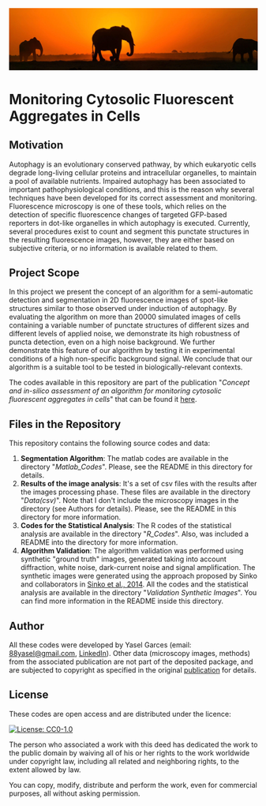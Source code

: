 <img src="Elephants-In-Sunset.jpeg">

# Monitoring Cytosolic Fluorescent Aggregates in Cells

## Motivation
Autophagy is an evolutionary conserved pathway, by which eukaryotic cells degrade long-living cellular proteins and intracellular organelles, to maintain a pool of available nutrients. Impaired autophagy has been associated to important pathophysiological conditions, and this is the reason why several techniques have been developed for its correct assessment and monitoring. Fluorescence microscopy is one of these tools, which relies on the detection of specific fluorescence changes of targeted GFP-based reporters in dot-like organelles in which autophagy is executed. Currently, several procedures exist to count and segment this punctate structures in the resulting fluorescence images, however, they are either based on subjective criteria, or no information is available related to them. 

## Project Scope
In this project we present the concept of an algorithm for a semi-automatic detection and segmentation in 2D fluorescence images of spot-like structures similar to those observed under induction of autophagy. By evaluating the algorithm on more than 20000 simulated images of cells containing a variable number of punctate structures of different sizes and different levels of applied noise, we demonstrate its high robustness of puncta detection, even on a high noise background. We further demonstrate this feature of our algorithm by testing it in experimental conditions of a high non-specific background signal. We conclude that our algorithm is a suitable tool to be tested in biologically-relevant contexts.

The codes available in this repository are part of the publication "_Concept and in-silico assessment of an algorithm for monitoring cytosolic fluorescent aggregates in cells_" that can be found it [here](https://www.biorxiv.org/content/10.1101/177139v1.full). 

## Files in the Repository
This repository contains the following source codes and data:
1. **Segmentation Algorithm**: The matlab codes are available in the directory "_Matlab_Codes_". Please, see the README in this directory for details.
2. **Results of the image analysis**: It's a set of csv files with the results after the images processing phase. These files are available in the directory "_Data(csv)_". Note that I don't include the microscopy images in the directory (see Authors for details). Please, see the README in this directory for more information.
3. **Codes for the Statistical Analysis**: The R codes of the statistical analysis are available in the directory "_R_Codes_". Also, was included a README into the directory for more information.
4. **Algorithm Validation**: The algorithm validation was performed using synthetic "ground truth" images, generated taking into account diffraction, white noise, dark-current noise and signal amplification. The synthetic images were generated using the approach proposed by Sinko and collaborators in [Sinko et al., 2014](https://www.osapublishing.org/oe/abstract.cfm?uri=oe-22-16-18940). All the codes and the statistical analysis are available in the directory "_Validation Synthetic Images_". You can find more information in the README inside this directory. 

## Author
All these codes were developed by Yasel Garces (email: 88yasel@gmail.com,
[LinkedIn](https://www.linkedin.com/in/yasel-garces-suarez/)). Other data (microscopy images, methods) from the associated publication are not part of the deposited package, and are subjected to copyright as specified in the original [publication](https://www.biorxiv.org/content/10.1101/177139v1.full) for details.

## License
These codes are open access and are distributed under the licence:

[![License: CC0-1.0](https://licensebuttons.net/l/zero/1.0/80x15.png)](http://creativecommons.org/publicdomain/zero/1.0/)

The person who associated a work with this deed has dedicated the work to the public domain by waiving all of his or her rights to the work worldwide under copyright law, including all related and neighboring rights, to the extent allowed by law.

You can copy, modify, distribute and perform the work, even for commercial purposes, all without asking permission.
















